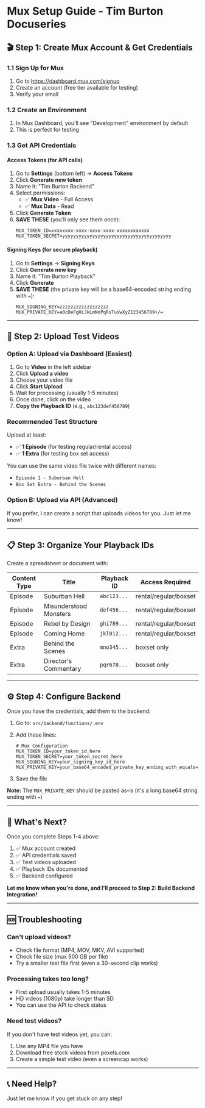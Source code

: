 # Mux Setup Guide - Tim Burton Docuseries

## 🎬 Step 1: Create Mux Account & Get Credentials

### **1.1 Sign Up for Mux**
1. Go to https://dashboard.mux.com/signup
2. Create an account (free tier available for testing)
3. Verify your email

### **1.2 Create an Environment**
1. In Mux Dashboard, you'll see "Development" environment by default
2. This is perfect for testing

### **1.3 Get API Credentials**

#### **Access Tokens (for API calls)**
1. Go to **Settings** (bottom left) → **Access Tokens**
2. Click **Generate new token**
3. Name it: "Tim Burton Backend"
4. Select permissions:
   - ✅ **Mux Video** - Full Access
   - ✅ **Mux Data** - Read
5. Click **Generate Token**
6. **SAVE THESE** (you'll only see them once):
   ```
   MUX_TOKEN_ID=xxxxxxxx-xxxx-xxxx-xxxx-xxxxxxxxxxxx
   MUX_TOKEN_SECRET=yyyyyyyyyyyyyyyyyyyyyyyyyyyyyyyyyyyyyyyy
   ```

#### **Signing Keys (for secure playback)**
1. Go to **Settings** → **Signing Keys**
2. Click **Generate new key**
3. Name it: "Tim Burton Playback"
4. Click **Generate**
5. **SAVE THESE** (the private key will be a base64-encoded string ending with `=`):
   ```
   MUX_SIGNING_KEY=zzzzzzzzzzzzzzzzzz
   MUX_PRIVATE_KEY=aBcDeFgHiJkLmNoPqRsTuVwXyZ123456789+/=
   ```

---

## 🎥 Step 2: Upload Test Videos

### **Option A: Upload via Dashboard (Easiest)**

1. Go to **Video** in the left sidebar
2. Click **Upload a video**
3. Choose your video file
4. Click **Start Upload**
5. Wait for processing (usually 1-5 minutes)
6. Once done, click on the video
7. **Copy the Playback ID** (e.g., `abc123def456789`)

### **Recommended Test Structure**

Upload at least:
- ✅ **1 Episode** (for testing regular/rental access)
- ✅ **1 Extra** (for testing box set access)

You can use the same video file twice with different names:
- `Episode 1 - Suburban Hell`
- `Box Set Extra - Behind the Scenes`

### **Option B: Upload via API (Advanced)**

If you prefer, I can create a script that uploads videos for you. Just let me know!

---

## 📋 Step 3: Organize Your Playback IDs

Create a spreadsheet or document with:

| Content Type | Title | Playback ID | Access Required |
|-------------|-------|-------------|-----------------|
| Episode | Suburban Hell | `abc123...` | rental/regular/boxset |
| Episode | Misunderstood Monsters | `def456...` | rental/regular/boxset |
| Episode | Rebel by Design | `ghi789...` | rental/regular/boxset |
| Episode | Coming Home | `jkl012...` | rental/regular/boxset |
| Extra | Behind the Scenes | `mno345...` | boxset only |
| Extra | Director's Commentary | `pqr678...` | boxset only |

---

## ⚙️ Step 4: Configure Backend

Once you have the credentials, add them to the backend:

1. Go to: `src/backend/functions/.env`
2. Add these lines:
   ```env
   # Mux Configuration
   MUX_TOKEN_ID=your_token_id_here
   MUX_TOKEN_SECRET=your_token_secret_here
   MUX_SIGNING_KEY=your_signing_key_id_here
   MUX_PRIVATE_KEY=your_base64_encoded_private_key_ending_with_equals=
   ```

3. Save the file

**Note:** The `MUX_PRIVATE_KEY` should be pasted as-is (it's a long base64 string ending with `=`)

---

## 🎯 What's Next?

Once you complete Steps 1-4 above:

1. ✅ Mux account created
2. ✅ API credentials saved
3. ✅ Test videos uploaded
4. ✅ Playback IDs documented
5. ✅ Backend configured

**Let me know when you're done, and I'll proceed to Step 2: Build Backend Integration!**

---

## 🆘 Troubleshooting

### **Can't upload videos?**
- Check file format (MP4, MOV, MKV, AVI supported)
- Check file size (max 500 GB per file)
- Try a smaller test file first (even a 30-second clip works)

### **Processing takes too long?**
- First upload usually takes 1-5 minutes
- HD videos (1080p) take longer than SD
- You can use the API to check status

### **Need test videos?**
If you don't have test videos yet, you can:
1. Use any MP4 file you have
2. Download free stock videos from pexels.com
3. Create a simple test video (even a screencap works)

---

## 📞 Need Help?

Just let me know if you get stuck on any step!

